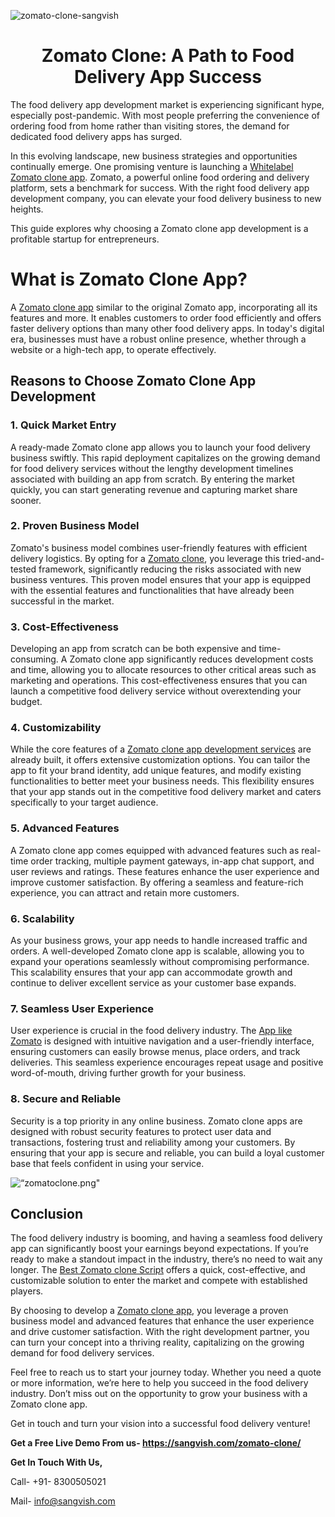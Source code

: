 ![zomato-clone-sangvish](https://github.com/sangvishtechnologies/zomato-clone/assets/161323540/68bcefba-b1d4-41cc-b673-d4e104b60499)

<h1 align="center"> Zomato Clone: A Path to Food Delivery App Success </h1>


The food delivery app development market is experiencing significant hype, especially post-pandemic. With most people preferring the convenience of ordering food from home rather than visiting stores, the demand for dedicated food delivery apps has surged.

In this evolving landscape, new business strategies and opportunities continually emerge. One promising venture is launching a [Whitelabel Zomato clone app](https://sangvish.com/zomato-clone/). Zomato, a powerful online food ordering and delivery platform, sets a benchmark for success. With the right food delivery app development company, you can elevate your food delivery business to new heights.

This guide explores why choosing a Zomato clone app development is a profitable startup for entrepreneurs.

# What is Zomato Clone App? 
A [Zomato clone app](https://sangvish.com/zomato-clone/) similar to the original Zomato app, incorporating all its features and more. It enables customers to order food efficiently and offers faster delivery options than many other food delivery apps. In today's digital era, businesses must have a robust online presence, whether through a website or a high-tech app, to operate effectively.
## Reasons to Choose Zomato Clone App Development
### 1. Quick Market Entry
A ready-made Zomato clone app allows you to launch your food delivery business swiftly. This rapid deployment capitalizes on the growing demand for food delivery services without the lengthy development timelines associated with building an app from scratch. By entering the market quickly, you can start generating revenue and capturing market share sooner.
### 2. Proven Business Model
Zomato's business model combines user-friendly features with efficient delivery logistics. By opting for a [Zomato clone](https://sangvish.com/zomato-clone/), you leverage this tried-and-tested framework, significantly reducing the risks associated with new business ventures. This proven model ensures that your app is equipped with the essential features and functionalities that have already been successful in the market.
### 3. Cost-Effectiveness
Developing an app from scratch can be both expensive and time-consuming. A Zomato clone app significantly reduces development costs and time, allowing you to allocate resources to other critical areas such as marketing and operations. This cost-effectiveness ensures that you can launch a competitive food delivery service without overextending your budget.
### 4. Customizability
While the core features of a [Zomato clone app development services](https://sangvish.com/zomato-clone/) are already built, it offers extensive customization options. You can tailor the app to fit your brand identity, add unique features, and modify existing functionalities to better meet your business needs. This flexibility ensures that your app stands out in the competitive food delivery market and caters specifically to your target audience.
### 5. Advanced Features
A Zomato clone app comes equipped with advanced features such as real-time order tracking, multiple payment gateways, in-app chat support, and user reviews and ratings. These features enhance the user experience and improve customer satisfaction. By offering a seamless and feature-rich experience, you can attract and retain more customers.
### 6. Scalability
As your business grows, your app needs to handle increased traffic and orders. A well-developed Zomato clone app is scalable, allowing you to expand your operations seamlessly without compromising performance. This scalability ensures that your app can accommodate growth and continue to deliver excellent service as your customer base expands.
### 7. Seamless User Experience
User experience is crucial in the food delivery industry. The [App like Zomato](https://sangvish.com/zomato-clone/) is designed with intuitive navigation and a user-friendly interface, ensuring customers can easily browse menus, place orders, and track deliveries. This seamless experience encourages repeat usage and positive word-of-mouth, driving further growth for your business.
### 8. Secure and Reliable
Security is a top priority in any online business. Zomato clone apps are designed with robust security features to protect user data and transactions, fostering trust and reliability among your customers. By ensuring that your app is secure and reliable, you can build a loyal customer base that feels confident in using your service.

<div class="Box-sc-g0xbh4-0 iIZCet"><img alt=“zomatoclone.png" src="https://github.com/sangvishtechnologies/zomato-clone/blob/main/images/zomato-clone-script.png" data-hpc="true" class="Box-sc-g0xbh4-0 kzRgrI"></div> 

## Conclusion
The food delivery industry is booming, and having a seamless food delivery app can significantly boost your earnings beyond expectations. If you’re ready to make a standout impact in the industry, there’s no need to wait any longer. The [Best Zomato clone Script](https://sangvish.com/zomato-clone/) offers a quick, cost-effective, and customizable solution to enter the market and compete with established players.

By choosing to develop a [Zomato clone app](https://sangvish.com/zomato-clone/), you leverage a proven business model and advanced features that enhance the user experience and drive customer satisfaction. With the right development partner, you can turn your concept into a thriving reality, capitalizing on the growing demand for food delivery services.

Feel free to reach us to start your journey today. Whether you need a quote or more information, we’re here to help you succeed in the food delivery industry. Don’t miss out on the opportunity to grow your business with a Zomato clone app. 

Get in touch and turn your vision into a successful food delivery venture!

**Get a Free Live Demo From us- https://sangvish.com/zomato-clone/**

**Get In Touch With Us,**

Call- +91- 8300505021

Mail- [info@sangvish.com](mailto:info@sangvish.com)
